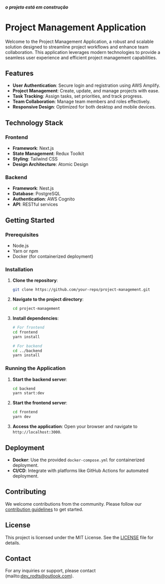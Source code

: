 ##### ****o projeto está em construção****
# Project Management Application

Welcome to the Project Management Application, a robust and scalable solution designed to streamline project workflows and enhance team collaboration. This application leverages modern technologies to provide a seamless user experience and efficient project management capabilities.

## Features

- **User Authentication**: Secure login and registration using AWS Amplify.
- **Project Management**: Create, update, and manage projects with ease.
- **Task Tracking**: Assign tasks, set priorities, and track progress.
- **Team Collaboration**: Manage team members and roles effectively.
- **Responsive Design**: Optimized for both desktop and mobile devices.

## Technology Stack

### Frontend

- **Framework**: Next.js
- **State Management**: Redux Toolkit
- **Styling**: Tailwind CSS
- **Design Architecture**: Atomic Design

### Backend

- **Framework**: Nest.js
- **Database**: PostgreSQL
- **Authentication**: AWS Cognito
- **API**: RESTful services

## Getting Started

### Prerequisites

- Node.js
- Yarn or npm
- Docker (for containerized deployment)

### Installation

1. **Clone the repository**:
   ```bash
   git clone https://github.com/your-repo/project-management.git
   ```

2. **Navigate to the project directory**:
   ```bash
   cd project-management
   ```

3. **Install dependencies**:
   ```bash
   # For frontend
   cd frontend
   yarn install

   # For backend
   cd ../backend
   yarn install
   ```

### Running the Application

1. **Start the backend server**:
   ```bash
   cd backend
   yarn start:dev
   ```

2. **Start the frontend server**:
   ```bash
   cd frontend
   yarn dev
   ```

3. **Access the application**:
   Open your browser and navigate to `http://localhost:3000`.

## Deployment

- **Docker**: Use the provided `docker-compose.yml` for containerized deployment.
- **CI/CD**: Integrate with platforms like GitHub Actions for automated deployment.

## Contributing

We welcome contributions from the community. Please follow our [contribution guidelines](CONTRIBUTING.md) to get started.

## License

This project is licensed under the MIT License. See the [LICENSE](LICENSE) file for details.

## Contact

For any inquiries or support, please contact (mailto:dev_rodts@outlook.com).
```
